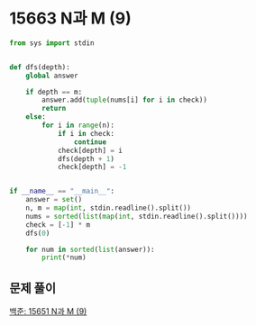 # 15663 N과 M (9)

```python
from sys import stdin


def dfs(depth):
    global answer

    if depth == m:
        answer.add(tuple(nums[i] for i in check))
        return
    else:
        for i in range(n):
            if i in check:
                continue
            check[depth] = i
            dfs(depth + 1)
            check[depth] = -1


if __name__ == "__main__":
    answer = set()
    n, m = map(int, stdin.readline().split())
    nums = sorted(list(map(int, stdin.readline().split())))
    check = [-1] * m
    dfs(0)

    for num in sorted(list(answer)):
        print(*num)
```



## 문제 풀이

[백준: 15651 N과 M (9)](https://dirmathfl.tistory.com/120)

